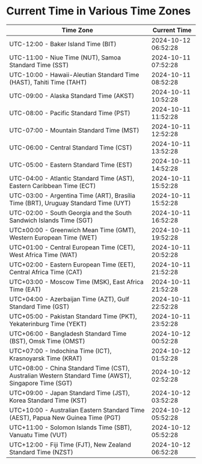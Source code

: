 # Current Time in Various Time Zones

| Time Zone | Current Time |
|-----------|--------------|
| UTC-12:00 - Baker Island Time (BIT) | 2024-10-12 06:52:28 |
| UTC-11:00 - Niue Time (NUT), Samoa Standard Time (SST) | 2024-10-11 07:52:28 |
| UTC-10:00 - Hawaii-Aleutian Standard Time (HAST), Tahiti Time (TAHT) | 2024-10-11 08:52:28 |
| UTC-09:00 - Alaska Standard Time (AKST) | 2024-10-11 10:52:28 |
| UTC-08:00 - Pacific Standard Time (PST) | 2024-10-11 11:52:28 |
| UTC-07:00 - Mountain Standard Time (MST) | 2024-10-11 12:52:28 |
| UTC-06:00 - Central Standard Time (CST) | 2024-10-11 13:52:28 |
| UTC-05:00 - Eastern Standard Time (EST) | 2024-10-11 14:52:28 |
| UTC-04:00 - Atlantic Standard Time (AST), Eastern Caribbean Time (ECT) | 2024-10-11 15:52:28 |
| UTC-03:00 - Argentina Time (ART), Brasília Time (BRT), Uruguay Standard Time (UYT) | 2024-10-11 15:52:28 |
| UTC-02:00 - South Georgia and the South Sandwich Islands Time (SGT) | 2024-10-11 16:52:28 |
| UTC±00:00 - Greenwich Mean Time (GMT), Western European Time (WET) | 2024-10-11 19:52:28 |
| UTC+01:00 - Central European Time (CET), West Africa Time (WAT) | 2024-10-11 20:52:28 |
| UTC+02:00 - Eastern European Time (EET), Central Africa Time (CAT) | 2024-10-11 21:52:28 |
| UTC+03:00 - Moscow Time (MSK), East Africa Time (EAT) | 2024-10-11 21:52:28 |
| UTC+04:00 - Azerbaijan Time (AZT), Gulf Standard Time (GST) | 2024-10-11 22:52:28 |
| UTC+05:00 - Pakistan Standard Time (PKT), Yekaterinburg Time (YEKT) | 2024-10-11 23:52:28 |
| UTC+06:00 - Bangladesh Standard Time (BST), Omsk Time (OMST) | 2024-10-12 00:52:28 |
| UTC+07:00 - Indochina Time (ICT), Krasnoyarsk Time (KRAT) | 2024-10-12 01:52:28 |
| UTC+08:00 - China Standard Time (CST), Australian Western Standard Time (AWST), Singapore Time (SGT) | 2024-10-12 02:52:28 |
| UTC+09:00 - Japan Standard Time (JST), Korea Standard Time (KST) | 2024-10-12 03:52:28 |
| UTC+10:00 - Australian Eastern Standard Time (AEST), Papua New Guinea Time (PGT) | 2024-10-12 05:52:28 |
| UTC+11:00 - Solomon Islands Time (SBT), Vanuatu Time (VUT) | 2024-10-12 05:52:28 |
| UTC+12:00 - Fiji Time (FJT), New Zealand Standard Time (NZST) | 2024-10-12 06:52:28 |
